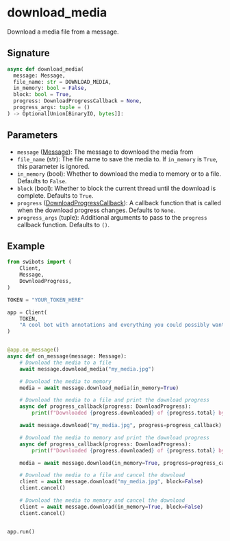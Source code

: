 # download_media

Download a media file from a message.

## Signature

```python
async def download_media(
  message: Message,
  file_name: str = DOWNLOAD_MEDIA,
  in_memory: bool = False,
  block: bool = True,
  progress: DownloadProgressCallback = None,
  progress_args: tuple = ()
) -> Optional[Union[BinaryIO, bytes]]:
```

## Parameters

- `message` ([Message](../types/message)): The message to download the media
  from
- `file_name` (str): The file name to save the media to. If `in_memory` is
  `True`, this parameter is ignored.
- `in_memory` (bool): Whether to download the media to memory or to a file.
  Defaults to `False`.
- `block` (bool): Whether to block the current thread until the download is
  complete. Defaults to `True`.
- `progress`
  ([DownloadProgressCallback](../functions.md#downloadprogresscallback)): A
  callback function that is called when the download progress changes. Defaults
  to `None`.
- `progress_args` (tuple): Additional arguments to pass to the `progress`
  callback function. Defaults to `()`.

## Example

```python
from swibots import (
    Client,
    Message,
    DownloadProgress,
)

TOKEN = "YOUR_TOKEN_HERE"

app = Client(
    TOKEN,
    "A cool bot with annotations and everything you could possibly want :)"
)


@app.on_message()
async def on_message(message: Message):
    # Download the media to a file
    await message.download_media("my_media.jpg")

    # Download the media to memory
    media = await message.download_media(in_memory=True)

    # Download the media to a file and print the download progress
    async def progress_callback(progress: DownloadProgress):
        print(f"Downloaded {progress.downloaded} of {progress.total} bytes")

    await message.download("my_media.jpg", progress=progress_callback)

    # Download the media to memory and print the download progress
    async def progress_callback(progress: DownloadProgress):
        print(f"Downloaded {progress.downloaded} of {progress.total} bytes")

    media = await message.download(in_memory=True, progress=progress_callback)

    # Download the media to a file and cancel the download
    client = await message.download("my_media.jpg", block=False)
    client.cancel()

    # Download the media to memory and cancel the download
    client = await message.download(in_memory=True, block=False)
    client.cancel()


app.run()
```
